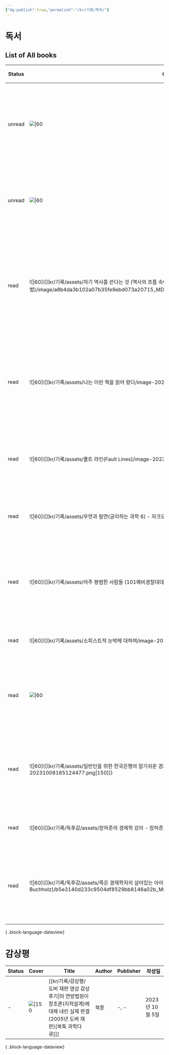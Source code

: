 ```yaml
---
{"dg-publish":true,"permalink":"/kr/기록/목차/"}
---
```



# 독서

## List of All books


| Status | Cover                                                                                                                                                           | Title                                                                                                         | Author                                       | Publisher               | 작성일           |
| ------ | --------------------------------------------------------------------------------------------------------------------------------------------------------------- | ------------------------------------------------------------------------------------------------------------- | -------------------------------------------- | ----------------------- | ------------- |
| unread | ![\|60](https://image.yes24.com/momo/TopCate1045/MidCate003/104422278.jpg)                                                                                      | [[kr/기록/타치바나 다카시(立花隆)/다치바나 다카시의 서재(양장본 HardCover) - 다치바나다카시\|다치바나 다카시의 서재(양장본 HardCover)]]                 | <ul><li>다치바나다카시</li></ul>                    | \-, December 27, 2016   | 2023년 10월 17일 |
| unread | ![\|60](http://books.google.com/books/content?id=vYVjMwAACAAJ&printsec=frontcover&img=1&zoom=1&source=gbs_api)                                                  | [[kr/기록/독후감/네 이웃을 사랑하라20세기 유럽-야만의 기록 - 피터마쓰\|네 이웃을 사랑하라:20세기 유럽-야만의 기록]]                                   | <ul><li>피터마쓰</li></ul>                       | \-, April 27, 2002      | 2023년 10월 17일 |
| read   | ![\|60]([[kr/기록/assets/자기 역사를 쓴다는 것 (역사의 흐름 속에서 개인이 삶을 기록하는 방법)/image/a8b4da3b102a07b35fe9ebd073a20715_MD5.jpg\| 150]])                                         | [[kr/기록/타치바나 다카시(立花隆)/자기 역사를 쓴다는 것 (역사의 흐름 속에서 개인이 삶을 기록하는 방법)\|자기 역사를 쓴다는 것 (역사의 흐름 속에서 개인이 삶을 기록하는 방법)]] | <ul><li>다치바나 다카시</li></ul>                   | 바다출판사, 2018             | 2023년 9월 17일  |
| read   | ![\|60]([[kr/기록/assets/나는 이런 책을 읽어 왔다/image-20230924151320317.png\|150]])                                                                                       | [[kr/기록/타치바나 다카시(立花隆)/나는 이런 책을 읽어 왔다 (다치바나 식 독서론, 독서술, 서재론)\|나는 이런 책을 읽어 왔다 (다치바나 식 독서론, 독서술, 서재론)]]       | <ul><li>다치바나 다카시</li></ul>                   | 청어람미디어, 2001            | 2023년 5월 1일   |
| read   | ![\|60]([[kr/기록/assets/폴트 라인(Fault Lines)/image-20230924151815335.png\|150]])                                                                                   | [[kr/기록/독후감/폴트 라인(Fault Lines)\|폴트 라인 (보이지 않는 균열이 어떻게 세계 경제를 위협하는가)]]                                      | 라구람 라잔                                       | 에코리브르, 2011             | 2023년 5월 15일  |
| read   | ![\|60]([[kr/기록/assets/우연과 필연(궁리하는 과학 6) - 자크모노/image-20231004100306089.png\|150]])                                                                             | [[kr/기록/독후감/우연과 필연(궁리하는 과학 6) - 자크모노\|우연과 필연(궁리하는 과학 6)]]                                                  | <ul><li>자크모노</li></ul>                       | 궁리, June 28, 2010       | 2023년 10월 3일  |
| read   | ![\|60]([[kr/기록/assets/아주 평범한 사람들 (101예비경찰대대와 유대인 학살)(/image-202309241520560.png\|150]])                                                                        | [[kr/기록/독후감/아주 평범한 사람들 (101예비경찰대대와 유대인 학살)(\|아주 평범한 사람들 (101예비경찰대대와 유대인 학살)]]                              | <ul><li>크리스토퍼 R. 브라우닝</li></ul>              | 책과함께, 2023              | 2023년 9월 18일  |
| read   | ![\|60]([[kr/기록/assets/소피스트적 논박에 대하여/image-20230924152130758.png\|150]])                                                                                        | [[kr/기록/독후감/소피스트적 논박에 대하여\|소피스트적 논박에 대하여]]                                                                 | <ul><li>아리스토텔레스</li></ul>                    | 아카넷, 2020               | 2023년 9월 17일  |
| read   | ![\|60](https://shopping-phinf.pstatic.net/main_3247333/32473330534.20230922071310.jpg)                                                                         | [[kr/기록/대학원/대학원생 때 알았더라면 좋았을 것들/대학원생 때 알았더라면 좋았을 것들1\|대학원생 때 알았더라면 좋았을 것들]]                                | <ul><li>엄태웅^최윤섭^권창현</li></ul>                | 클라우드나인, 2019            | 2023년 5월 16일  |
| read   | ![\|60]([[kr/기록/assets/일반인을 위한 한국은행의 알기쉬운 경제이야기(7판) - 한국은행/image-20231008165124477.png\|150]])                                                                  | [[kr/기록/독후감/일반인을 위한 한국은행의 알기쉬운 경제이야기(7판) - 한국은행\|일반인을 위한 한국은행의 알기쉬운 경제이야기(7판)]]                            | <ul><li>한국은행</li></ul>                       | 한국은행, December 11, 2020 | 2023년 10월 8일  |
| read   | ![\|60]([[kr/기록/독후감/assets/장하준의 경제학 강의 - 장하준/image-20231008183103698.png\|150]])                                                                                | [[kr/기록/독후감/장하준의 경제학 강의 - 장하준\|장하준의 경제학 강의]]                                                               | <ul><li>장하준</li></ul>                        | 부키, April 07, 2023      | 2023년 10월 8일  |
| read   | ![\|60]([[kr/기록/독후감/assets/죽은 경제학자의 살아있는 아이디어 - 토드 부크홀츠 (Todd G Buchholz)/b5e3140d233c9504df8529bb8146a02b_MD5.jpg\|b5e3140d233c9504df8529bb8146a02b_MD5.jpg]]) | [[kr/기록/독후감/죽은 경제학자의 살아있는 아이디어 - 토드 부크홀츠 (Todd G Buchholz)\|죽은 경제학자의 살아있는 아이디어]]                           | <ul><li>토드 부크홀츠 (Todd G. Buchholz)</li></ul> | 김영사, September 25, 2023 | 2023년 10월 14일 |

{ .block-language-dataview}

# 감상평

| Status | Cover                                                  | Title                                                                                 | Author | Publisher | 작성일          |
| ------ | ------------------------------------------------------ | ------------------------------------------------------------------------------------- | ------ | --------- | ------------ |
| \-     | ![\|150](https://img.youtube.com/vi/IOQzvKAOpi4/0.jpg) | [[kr/기록/감상평/도버 재판 영상 감상 후기\|미 연방법원이 창조론(지적설계)에 대해 내린 실제 판결(2005년 도버 재판)[북툭 과학다큐]]] | 북툰     | \-, \-    | 2023년 10월 5일 |

{ .block-language-dataview}